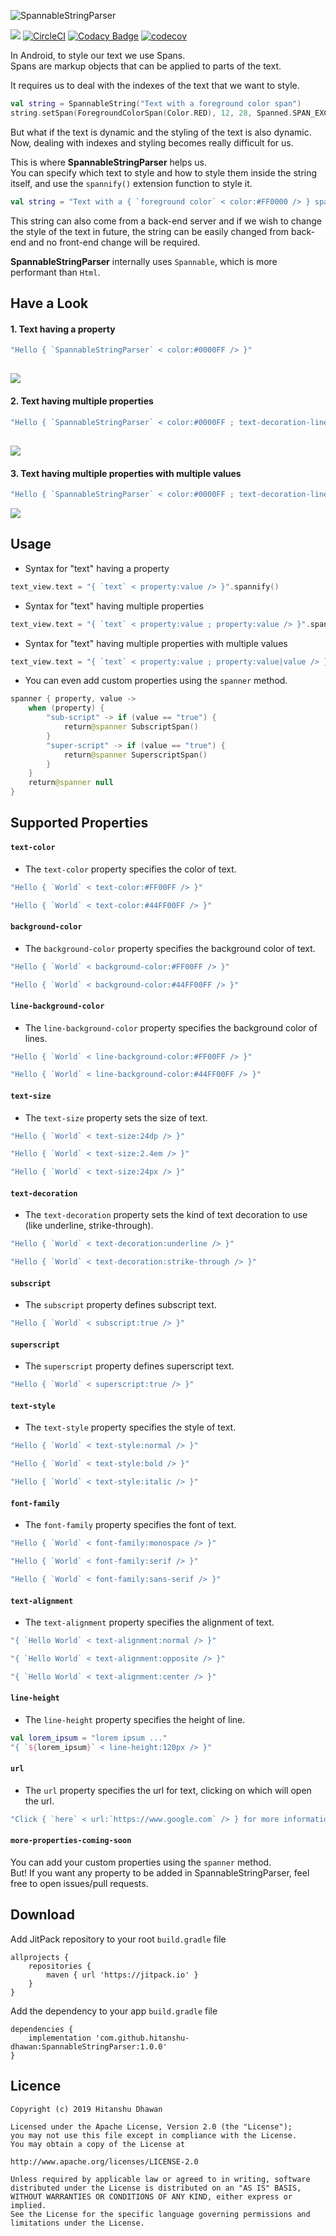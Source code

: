 ![SpannableStringParser](images/logo.png)

[![](https://jitpack.io/v/hitanshu-dhawan/SpannableStringParser.svg)](https://jitpack.io/#hitanshu-dhawan/SpannableStringParser)
[![CircleCI](https://circleci.com/gh/hitanshu-dhawan/SpannableStringParser.svg?style=svg)](https://circleci.com/gh/hitanshu-dhawan/SpannableStringParser)
[![Codacy Badge](https://api.codacy.com/project/badge/Grade/6ed7afcc6a144e4e814b4b91157ab472)](https://www.codacy.com/manual/hitanshu-dhawan/SpannableStringParser?utm_source=github.com&amp;utm_medium=referral&amp;utm_content=hitanshu-dhawan/SpannableStringParser&amp;utm_campaign=Badge_Grade)
[![codecov](https://codecov.io/gh/hitanshu-dhawan/SpannableStringParser/branch/master/graph/badge.svg)](https://codecov.io/gh/hitanshu-dhawan/SpannableStringParser)

In Android, to style our text we use Spans.
<br>
Spans are markup objects that can be applied to parts of the text.

It requires us to deal with the indexes of the text that we want to style.

```kotlin
val string = SpannableString("Text with a foreground color span")
string.setSpan(ForegroundColorSpan(Color.RED), 12, 28, Spanned.SPAN_EXCLUSIVE_EXCLUSIVE)
```

But what if the text is dynamic and the styling of the text is also dynamic.
<br>
Now, dealing with indexes and styling becomes really difficult for us.

This is where <b>SpannableStringParser</b> helps us.
<br>
You can specify which text to style and how to style them inside the string itself, and use the `spannify()` extension function to style it.

```kotlin
val string = "Text with a { `foreground color` < color:#FF0000 /> } span".spannify()
```

This string can also come from a back-end server and if we wish to change the style of the text in future, the string can be easily changed from back-end and no front-end change will be required.

<b>SpannableStringParser</b> internally uses `Spannable`, which is more performant than `Html`.

## Have a Look

#### 1. Text having a property
```kotlin
"Hello { `SpannableStringParser` < color:#0000FF /> }"
```
![](images/have_a_look_1.png)
---
#### 2. Text having multiple properties
```kotlin
"Hello { `SpannableStringParser` < color:#0000FF ; text-decoration-line:underline /> }"
```
![](images/have_a_look_2.png)
---
#### 3. Text having multiple properties with multiple values
```kotlin
"Hello { `SpannableStringParser` < color:#0000FF ; text-decoration-line:underline|line-through /> }"
```
![](images/have_a_look_3.png)

## Usage

- Syntax for "text" having a property
```kotlin
text_view.text = "{ `text` < property:value /> }".spannify()
```

- Syntax for "text" having multiple properties
```kotlin
text_view.text = "{ `text` < property:value ; property:value /> }".spannify()
```

- Syntax for "text" having multiple properties with multiple values
```kotlin
text_view.text = "{ `text` < property:value ; property:value|value /> }".spannify()
```

- You can even add custom properties using the `spanner` method.
```kotlin
spanner { property, value ->
    when (property) {
        "sub-script" -> if (value == "true") {
            return@spanner SubscriptSpan()
        }
        "super-script" -> if (value == "true") {
            return@spanner SuperscriptSpan()
        }
    }
    return@spanner null
}
```

## Supported Properties

#### `text-color`
- The `text-color` property specifies the color of text.
```kotlin
"Hello { `World` < text-color:#FF00FF /> }"
```
```kotlin
"Hello { `World` < text-color:#44FF00FF /> }"
```

#### `background-color`
- The `background-color` property specifies the background color of text.
```kotlin
"Hello { `World` < background-color:#FF00FF /> }"
```
```kotlin
"Hello { `World` < background-color:#44FF00FF /> }"
```

#### `line-background-color`
- The `line-background-color` property specifies the background color of lines.
```kotlin
"Hello { `World` < line-background-color:#FF00FF /> }"
```
```kotlin
"Hello { `World` < line-background-color:#44FF00FF /> }"
```

#### `text-size`
- The `text-size` property sets the size of text.
```kotlin
"Hello { `World` < text-size:24dp /> }"
```
```kotlin
"Hello { `World` < text-size:2.4em /> }"
```
```kotlin
"Hello { `World` < text-size:24px /> }"
```

#### `text-decoration`
- The `text-decoration` property sets the kind of text decoration to use (like underline, strike-through).
```kotlin
"Hello { `World` < text-decoration:underline /> }"
```
```kotlin
"Hello { `World` < text-decoration:strike-through /> }"
```

#### `subscript`
- The `subscript` property defines subscript text.
```kotlin
"Hello { `World` < subscript:true /> }"
```

#### `superscript`
- The `superscript` property defines superscript text.
```kotlin
"Hello { `World` < superscript:true /> }"
```

#### `text-style`
- The `text-style` property specifies the style of text.
```kotlin
"Hello { `World` < text-style:normal /> }"
```
```kotlin
"Hello { `World` < text-style:bold /> }"
```
```kotlin
"Hello { `World` < text-style:italic /> }"
```

#### `font-family`
- The `font-family` property specifies the font of text.
```kotlin
"Hello { `World` < font-family:monospace /> }"
```
```kotlin
"Hello { `World` < font-family:serif /> }"
```
```kotlin
"Hello { `World` < font-family:sans-serif /> }"
```

#### `text-alignment`
- The `text-alignment` property specifies the alignment of text.
```kotlin
"{ `Hello World` < text-alignment:normal /> }"
```
```kotlin
"{ `Hello World` < text-alignment:opposite /> }"
```
```kotlin
"{ `Hello World` < text-alignment:center /> }"
```

#### `line-height`
- The `line-height` property specifies the height of line.
```kotlin
val lorem_ipsum = "lorem ipsum ..."
"{ `${lorem_ipsum}` < line-height:120px /> }"
```

#### `url`
- The `url` property specifies the url for text, clicking on which will open the url.
```kotlin
"Click { `here` < url:`https://www.google.com` /> } for more information"
```

#### `more-properties-coming-soon`
You can add your custom properties using the `spanner` method.
<br>
But! If you want any property to be added in SpannableStringParser, feel free to open issues/pull requests.

## Download
Add JitPack repository to your root `build.gradle` file
```
allprojects {
    repositories {
        maven { url 'https://jitpack.io' }
    }
}
```
Add the dependency to your app `build.gradle` file
```
dependencies {
    implementation 'com.github.hitanshu-dhawan:SpannableStringParser:1.0.0'
}
```

## Licence
```
Copyright (c) 2019 Hitanshu Dhawan

Licensed under the Apache License, Version 2.0 (the "License");
you may not use this file except in compliance with the License.
You may obtain a copy of the License at

http://www.apache.org/licenses/LICENSE-2.0

Unless required by applicable law or agreed to in writing, software
distributed under the License is distributed on an "AS IS" BASIS,
WITHOUT WARRANTIES OR CONDITIONS OF ANY KIND, either express or implied.
See the License for the specific language governing permissions and
limitations under the License.
```
